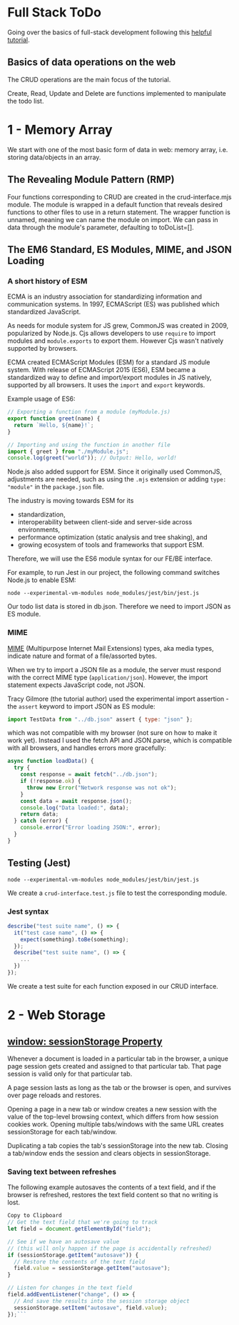 # Full Stack ToDo

Going over the basics of full-stack development following this [helpful tutorial](https://dev.to/tracygjg/full-stack-to-do-list-a-step-by-step-tutorial-3oom).

## Basics of data operations on the web

The CRUD operations are the main focus of the tutorial.

Create, Read, Update and Delete are functions implemented to manipulate the todo list.

# 1 - Memory Array

We start with one of the most basic form of data in web: memory array, i.e. storing data/objects in an array.

## The Revealing Module Pattern (RMP)

Four functions corresponding to CRUD are created in the crud-interface.mjs module. The module is wrapped in a default function that reveals desired functions to other files to use in a return statement. The wrapper function is unnamed, meaning we can name the module on import. We can pass in data through the module's parameter, defaulting to toDoList=[].

## The EM6 Standard, ES Modules, MIME, and JSON Loading

### A short history of ESM

ECMA is an industry association for standardizing information and communication systems. In 1997, ECMAScript (ES) was published which standardized JavaScript.

As needs for module system for JS grew, CommonJS was created in 2009, popularized by Node.js. Cjs allows developers to use `require` to import modules and `module.exports` to export them. However Cjs wasn't natively supported by browsers.

ECMA created ECMAScript Modules (ESM) for a standard JS module system. With release of ECMAScript 2015 (ES6), ESM became a standardized way to define and import/export modules in JS natively, supported by all browsers. It uses the `import` and `export` keywords.

Example usage of ES6:

```js
// Exporting a function from a module (myModule.js)
export function greet(name) {
  return `Hello, ${name}!`;
}

// Importing and using the function in another file
import { greet } from "./myModule.js";
console.log(greet("world")); // Output: Hello, world!
```

Node.js also added support for ESM. Since it originally used CommonJS, adjustments are needed, such as using the `.mjs` extension or adding `type: "module"` in the `package.json` file.

The industry is moving towards ESM for its

- standardization,
- interoperability between client-side and server-side across environments,
- performance optimization (static analysis and tree shaking), and
- growing ecosystem of tools and frameworks that support ESM.

Therefore, we will use the ES6 module syntax for our FE/BE interface.

For example, to run Jest in our project, the following command switches Node.js to enable ESM:

`node --experimental-vm-modules node_modules/jest/bin/jest.js`

Our todo list data is stored in db.json. Therefore we need to import JSON as ES module.

### MIME

[MIME](https://developer.mozilla.org/en-US/docs/Web/HTTP/Basics_of_HTTP/MIME_types) (Multipurpose Internet Mail Extensions) types, aka media types, indicate nature and format of a file/assorted bytes.

When we try to import a JSON file as a module, the server must respond with the correct MIME type (`application/json`). However, the import statement expects JavaScript code, not JSON.

Tracy Gilmore (the tutorial author) used the experimental import assertion - the `assert` keyword to import JSON as ES module:

```js
import TestData from "../db.json" assert { type: "json" };
```

which was not compatible with my browser (not sure on how to make it work yet). Instead I used the fetch API and JSON.parse, which is compatible with all browsers, and handles errors more gracefully:

```js
async function loadData() {
  try {
    const response = await fetch("../db.json");
    if (!response.ok) {
      throw new Error("Network response was not ok");
    }
    const data = await response.json();
    console.log("Data loaded:", data);
    return data;
  } catch (error) {
    console.error("Error loading JSON:", error);
  }
}
```

## Testing (Jest)

`node --experimental-vm-modules node_modules/jest/bin/jest.js`

We create a `crud-interface.test.js` file to test the corresponding module.

### Jest syntax

```js
describe("test suite name", () => {
  it("test case name", () => {
    expect(something).toBe(something);
  });
  describe("test suite name", () => {
    ...
  })
});
```

We create a test suite for each function exposed in our CRUD interface.

# 2 - Web Storage

## [window: sessionStorage Property](https://developer.mozilla.org/en-US/docs/Web/API/Window/sessionStorage)

Whenever a document is loaded in a particular tab in the browser, a unique page session gets created and assigned to that particular tab. That page session is valid only for that particular tab.

A page session lasts as long as the tab or the browser is open, and survives over page reloads and restores.

Opening a page in a new tab or window creates a new session with the value of the top-level browsing context, which differs from how session cookies work.
Opening multiple tabs/windows with the same URL creates sessionStorage for each tab/window.

Duplicating a tab copies the tab's sessionStorage into the new tab.
Closing a tab/window ends the session and clears objects in sessionStorage.

### Saving text between refreshes

The following example autosaves the contents of a text field, and if the browser is refreshed, restores the text field content so that no writing is lost.

````js
Copy to Clipboard
// Get the text field that we're going to track
let field = document.getElementById("field");

// See if we have an autosave value
// (this will only happen if the page is accidentally refreshed)
if (sessionStorage.getItem("autosave")) {
  // Restore the contents of the text field
  field.value = sessionStorage.getItem("autosave");
}

// Listen for changes in the text field
field.addEventListener("change", () => {
  // And save the results into the session storage object
  sessionStorage.setItem("autosave", field.value);
});```
````
